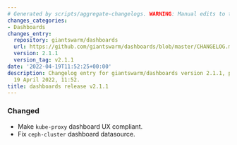 ```yaml
---
# Generated by scripts/aggregate-changelogs. WARNING: Manual edits to this files will be overwritten.
changes_categories:
- Dashboards
changes_entry:
  repository: giantswarm/dashboards
  url: https://github.com/giantswarm/dashboards/blob/master/CHANGELOG.md#211---2022-04-19
  version: 2.1.1
  version_tag: v2.1.1
date: '2022-04-19T11:52:25+00:00'
description: Changelog entry for giantswarm/dashboards version 2.1.1, published on
  19 April 2022, 11:52.
title: dashboards release v2.1.1
---
```


### Changed
- Make `kube-proxy` dashboard UX compliant.
- Fix `ceph-cluster` dashboard datasource.
